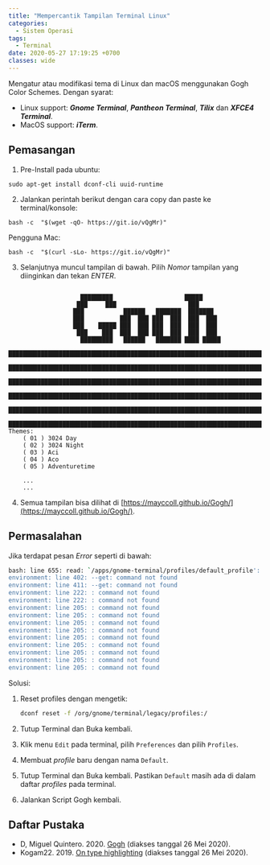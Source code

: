 ```yaml
---
title: "Mempercantik Tampilan Terminal Linux"
categories:
  - Sistem Operasi
tags:
  - Terminal
date: 2020-05-27 17:19:25 +0700
classes: wide
---
```

Mengatur atau modifikasi tema di Linux dan macOS menggunakan Gogh Color Schemes. Dengan syarat:
- Linux support: ***Gnome Terminal***, ***Pantheon Terminal***, ***Tilix*** dan ***XFCE4 Terminal***.
- MacOS support: ***iTerm***.

## Pemasangan
1. Pre-Install pada ubuntu:
```
sudo apt-get install dconf-cli uuid-runtime
```
2. Jalankan perintah berikut dengan cara copy dan paste ke terminal/konsole:
```
bash -c  "$(wget -qO- https://git.io/vQgMr)"
```
Pengguna Mac:
```
bash -c  "$(curl -sLo- https://git.io/vQgMr)"
```
3. Selanjutnya muncul tampilan di bawah. Pilih *Nomor* tampilan yang diinginkan dan tekan *ENTER*.
```
                                                                                
                    █████████                    █████                          
                   ███     ███                    ███                           
                  ███           ██████   ███████  ███████                       
                  ███          ███  ███ ███  ███  ███  ███                      
                  ███    █████ ███  ███ ███  ███  ███  ███                      
                   ███    ███  ███  ███ ███  ███  ███  ███                      
                    █████████   ██████   ███████ ████ █████                     
    ████████████████████████████████████████████████████████████████████████    
    ████████████████████████████████████████████████████████████████████████    
    ████████████████████████████████████████████████████████████████████████    
    ████████████████████████████████████████████████████████████████████████    
    ████████████████████████████████████████████████████████████████████████    
    ████████████████████████████████████████████████████████████████████████
Themes:
    ( 01 ) 3024 Day
    ( 02 ) 3024 Night
    ( 03 ) Aci
    ( 04 ) Aco
    ( 05 ) Adventuretime

    ...
    ...    
```

4. Semua tampilan bisa dilihat di [https://mayccoll.github.io/Gogh/](https://mayccoll.github.io/Gogh/).

## Permasalahan
Jika terdapat pesan *Error* seperti di bawah:
```bash
bash: line 655: read: `/apps/gnome-terminal/profiles/default_profile': not a valid identifier
environment: line 402: --get: command not found
environment: line 411: --get: command not found
environment: line 222: : command not found
environment: line 222: : command not found
environment: line 205: : command not found
environment: line 205: : command not found
environment: line 205: : command not found
environment: line 205: : command not found
environment: line 205: : command not found
environment: line 205: : command not found
environment: line 205: : command not found
environment: line 205: : command not found
environment: line 205: : command not found
```  
Solusi:  

1. Reset profiles dengan mengetik:
    ```bash
    dconf reset -f /org/gnome/terminal/legacy/profiles:/
    ```
2. Tutup Terminal dan Buka kembali.

3. Klik menu `Edit` pada terminal, pilih `Preferences` dan pilih `Profiles`.

4. Membuat *profile* baru dengan nama `Default`.

5. Tutup Terminal dan Buka kembali. Pastikan `Default` masih ada di dalam daftar *profiles* pada terminal.

6. Jalankan Script Gogh kembali.  

## Daftar Pustaka
- D, Miguel Quintero. 2020. [Gogh](https://github.com/Mayccoll/Gogh) (diakses tanggal 26 Mei 2020).
- Kogam22. 2019. [On type highlighting](https://github.com/Mayccoll/Gogh/issues/177) (diakses tanggal 26 Mei 2020).
